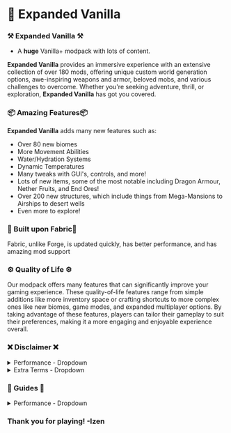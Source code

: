 # 📍 Expanded Vanilla

### ⚒️ Expanded Vanilla ⚒️

* A **huge** Vanilla+ modpack with lots of content.

**Expanded Vanilla** provides an immersive experience with an extensive collection of over 180 mods, offering unique custom world generation options, awe-inspiring weapons and armor, beloved mobs, and various challenges to overcome. Whether you're seeking adventure, thrill, or exploration, **Expanded Vanilla** has got you covered.

### 📦 Amazing Features📦

**Expanded Vanilla** adds many new features such as:

* Over 80 new biomes
* More Movement Abilities
* Water/Hydration Systems
* Dynamic Temperatures
* Many tweaks with GUI's, controls, and more!
* Lots of new items, some of the most notable including Dragon Armour, Nether Fruits, and End Ores!
* Over 200 new structures, which include things from Mega-Mansions to Airships to desert wells
* Even more to explore!

### 🧵 Built upon Fabric🧵

Fabric, unlike Forge, is updated quickly, has better performance, and has amazing mod support

### ⚙️ Quality of Life ⚙️

Our modpack offers many features that can significantly improve your gaming experience. These quality-of-life features range from simple additions like more inventory space or crafting shortcuts to more complex ones like new biomes, game modes, and expanded multiplayer options. By taking advantage of these features, players can tailor their gameplay to suit their preferences, making it a more engaging and enjoyable experience overall.

### ❌ Disclaimer ❌

<details>

<summary>Performance - Dropdown</summary>

* This is a difficult modpack to run. It includes many mods that make it more suitable for higher-end computers. If you do not have a decent computer, please do not run this modpack.
* For those who do have a good enough computer, please do not worry about loading times. As stated above, this is a heavy modpack and the loading times may be significant. Please be patient with the game. If you encounter any issues, please report them to the Discord Server.

</details>

<details>

<summary>Extra Terms - Dropdown</summary>

_All rights reserved unless explicitly stated._

Content refers to any service/good provided by Izen or their team.

* You have the freedom to download and utilize this pack in any way you wish. However, it is strictly prohibited to re-upload our Content with a similar name or without explicit consent from Izen or the Content creators.
* You have the liberty to download this pack at any time
* While we cannot prevent you from accessing and using our Content, we reserve the right to decline your access to our services. We may also prohibit your entry to the server and ban your account from our server if we determine it necessary.

**By downloading and using our Content, you agree to the terms above.**

</details>

### 🔔 Guides 🔔

<details>

<summary>Performance - Dropdown</summary>

**How to get the best performance out of Expanded Vanilla**

* Here is the best guide on getting the best performance out of Expanded Vanilla.

Since this mod pack includes over 180 mods, it will have a significant impact on performance.

#### • Minimum Recommended Specs:

**The minimum recommended computer specs for this modpack include the following:**

* CPU: `Ryzen 3 4100 or Intel Core i3-10100`
* RAM: `8 gigabytes (8 GB) @ 3000 Mhz`
* GPU: `Nvidia GTX 1650 Super or AMD Raedeon RX 6500-XT`

#### • Recommended Specs:

**The recommended specs for this modpack are the following:**

* CPU:`Ryzen 5 5600G or Intel Core i5-12400`
* RAM: `16 gigabytes (16 GB) @ 3200 Mhz`
* GPU: `Nvidia RTX 2060 or Radeon RX 6600-XT`

### • Best Game Settings:

To get good performance, you may need to tweak the settings of the game a little bit to run best on your machine. They are fairly optimized from the beginning but may require additional modification to run best on your computer.

### • Performance Issues:

Playing such a large modpack can come with some performance issues, so related to the following:

#### • Chunks are slowly loading, or not loading at all.

If this occurs, try increasing the "Chunk Update Threads" option in settings.

* If chunks around you are not loading at all, you may want to reload them. You can do this by pressing the following buttons: **F3+A**

#### • My FPS is Dropping.

FPS Dropping can be a varity of things, from having too many block updates in one chunk, too many entites, or your graphics settings are too high. If you experience FPS drops, try this:

* Turn your "Entity Render Distance" to 125%
* Change "Graphics" from Fancy to Fast
* Disable Smooth Lighting
* Decrease your Render Distance. (10-12 Recommended)
* Disable Particles

#### • Game Latency is High

A slowly responding game is a big issue. To resolve this, follow these steps:

* Disable Particles
* Make sure there are no "Lag Machines" that could possibly be causing this issue
* Restart your game to clear caches, items, etc.

### • Shaders:

When playing Expanded Vanilla, you can play with Shaders if you would like but we advise against it. This puts a significant strain on your computer. If your computer can handle it, feel free to run shaders.

#### • Issues with Shaders:

If you are experiencing issues with your shaders, then follow this guide:

* Make sure your shaders are up-to-date.
* If you are experiencing visual errors, press R to reload them
* If your errors continue, we advise you disable your shaders.

</details>

### Thank you for playing! -Izen
